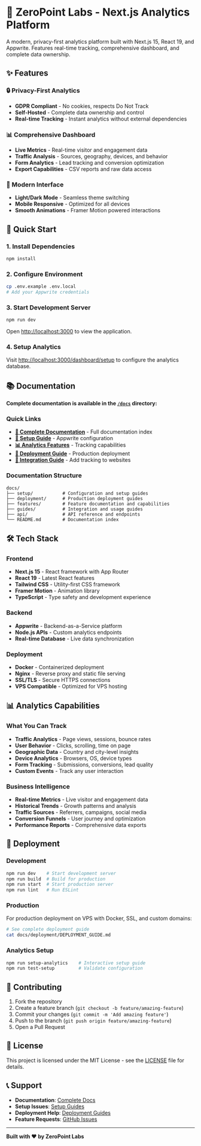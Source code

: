 # 🚀 ZeroPoint Labs - Next.js Analytics Platform

A modern, privacy-first analytics platform built with Next.js 15, React 19, and Appwrite. Features real-time tracking, comprehensive dashboard, and complete data ownership.

## ✨ Features

### 🔒 Privacy-First Analytics
- **GDPR Compliant** - No cookies, respects Do Not Track
- **Self-Hosted** - Complete data ownership and control
- **Real-time Tracking** - Instant analytics without external dependencies

### 📊 Comprehensive Dashboard
- **Live Metrics** - Real-time visitor and engagement data
- **Traffic Analysis** - Sources, geography, devices, and behavior
- **Form Analytics** - Lead tracking and conversion optimization
- **Export Capabilities** - CSV reports and raw data access

### 🎨 Modern Interface
- **Light/Dark Mode** - Seamless theme switching
- **Mobile Responsive** - Optimized for all devices
- **Smooth Animations** - Framer Motion powered interactions

## 🚀 Quick Start

### 1. Install Dependencies
```bash
npm install
```

### 2. Configure Environment
```bash
cp .env.example .env.local
# Add your Appwrite credentials
```

### 3. Start Development Server
```bash
npm run dev
```

Open [http://localhost:3000](http://localhost:3000) to view the application.

### 4. Setup Analytics
Visit [http://localhost:3000/dashboard/setup](http://localhost:3000/dashboard/setup) to configure the analytics database.

## 📚 Documentation

**Complete documentation is available in the [`/docs`](./docs/) directory:**

### Quick Links
- **[📖 Complete Documentation](./docs/README.md)** - Full documentation index
- **[🔧 Setup Guide](./docs/setup/appwrite.md)** - Appwrite configuration
- **[📊 Analytics Features](./docs/features/analytics-capabilities.md)** - Tracking capabilities
- **[🚀 Deployment Guide](./docs/deployment/DEPLOYMENT_GUIDE.md)** - Production deployment
- **[🔌 Integration Guide](./docs/guides/integration.md)** - Add tracking to websites

### Documentation Structure
```
docs/
├── setup/           # Configuration and setup guides
├── deployment/      # Production deployment guides  
├── features/        # Feature documentation and capabilities
├── guides/          # Integration and usage guides
├── api/             # API reference and endpoints
└── README.md        # Documentation index
```

## 🛠️ Tech Stack

### Frontend
- **Next.js 15** - React framework with App Router
- **React 19** - Latest React features
- **Tailwind CSS** - Utility-first CSS framework
- **Framer Motion** - Animation library
- **TypeScript** - Type safety and development experience

### Backend
- **Appwrite** - Backend-as-a-Service platform
- **Node.js APIs** - Custom analytics endpoints
- **Real-time Database** - Live data synchronization

### Deployment
- **Docker** - Containerized deployment
- **Nginx** - Reverse proxy and static file serving
- **SSL/TLS** - Secure HTTPS connections
- **VPS Compatible** - Optimized for VPS hosting

## 📊 Analytics Capabilities

### What You Can Track
- **Traffic Analytics** - Page views, sessions, bounce rates
- **User Behavior** - Clicks, scrolling, time on page
- **Geographic Data** - Country and city-level insights
- **Device Analytics** - Browsers, OS, device types
- **Form Tracking** - Submissions, conversions, lead quality
- **Custom Events** - Track any user interaction

### Business Intelligence
- **Real-time Metrics** - Live visitor and engagement data
- **Historical Trends** - Growth patterns and analysis
- **Traffic Sources** - Referrers, campaigns, social media
- **Conversion Funnels** - User journey and optimization
- **Performance Reports** - Comprehensive data exports

## 🚀 Deployment

### Development
```bash
npm run dev    # Start development server
npm run build  # Build for production
npm run start  # Start production server
npm run lint   # Run ESLint
```

### Production
For production deployment on VPS with Docker, SSL, and custom domains:
```bash
# See complete deployment guide
cat docs/deployment/DEPLOYMENT_GUIDE.md
```

### Analytics Setup
```bash
npm run setup-analytics    # Interactive setup guide
npm run test-setup         # Validate configuration
```

## 🤝 Contributing

1. Fork the repository
2. Create a feature branch (`git checkout -b feature/amazing-feature`)
3. Commit your changes (`git commit -m 'Add amazing feature'`)
4. Push to the branch (`git push origin feature/amazing-feature`)
5. Open a Pull Request

## 📄 License

This project is licensed under the MIT License - see the [LICENSE](LICENSE) file for details.

## 📞 Support

- **Documentation**: [Complete Docs](./docs/README.md)
- **Setup Issues**: [Setup Guides](./docs/setup/)
- **Deployment Help**: [Deployment Guides](./docs/deployment/)
- **Feature Requests**: [GitHub Issues](../../issues)

---

**Built with ❤️ by ZeroPoint Labs**
